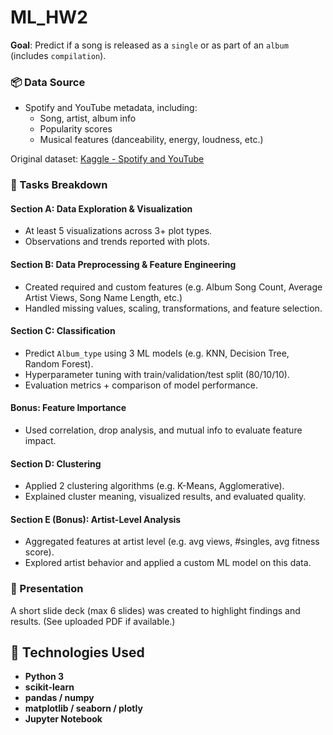 # ML_HW2

**Goal**: Predict if a song is released as a `single` or as part of an `album` (includes `compilation`).

### 📦 Data Source
- Spotify and YouTube metadata, including:  
  - Song, artist, album info  
  - Popularity scores  
  - Musical features (danceability, energy, loudness, etc.)

Original dataset: [Kaggle - Spotify and YouTube](https://www.kaggle.com/datasets/salvatorerastelli/spotify-and-youtube)

### 🧩 Tasks Breakdown

#### **Section A**: Data Exploration & Visualization
- At least 5 visualizations across 3+ plot types.
- Observations and trends reported with plots.

#### **Section B**: Data Preprocessing & Feature Engineering
- Created required and custom features (e.g. Album Song Count, Average Artist Views, Song Name Length, etc.)
- Handled missing values, scaling, transformations, and feature selection.

#### **Section C**: Classification
- Predict `Album_type` using 3 ML models (e.g. KNN, Decision Tree, Random Forest).
- Hyperparameter tuning with train/validation/test split (80/10/10).
- Evaluation metrics + comparison of model performance.

#### **Bonus**: Feature Importance
- Used correlation, drop analysis, and mutual info to evaluate feature impact.

#### **Section D**: Clustering
- Applied 2 clustering algorithms (e.g. K-Means, Agglomerative).
- Explained cluster meaning, visualized results, and evaluated quality.

#### **Section E (Bonus)**: Artist-Level Analysis
- Aggregated features at artist level (e.g. avg views, #singles, avg fitness score).
- Explored artist behavior and applied a custom ML model on this data.

### 🎥 Presentation
A short slide deck (max 6 slides) was created to highlight findings and results. (See uploaded PDF if available.)

## 🧰 Technologies Used
- **Python 3**
- **scikit-learn**
- **pandas / numpy**
- **matplotlib / seaborn / plotly**
- **Jupyter Notebook**

